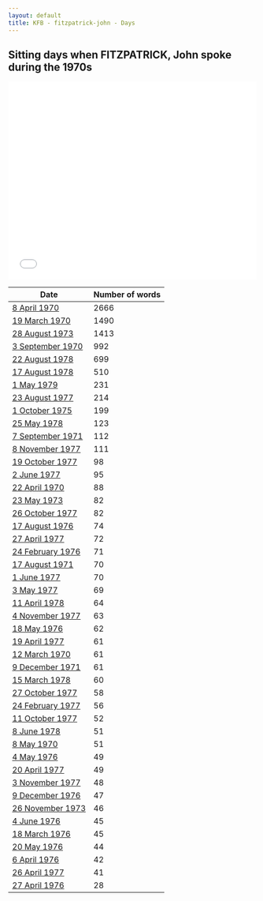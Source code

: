 ```yaml
---
layout: default
title: KFB - fitzpatrick-john - Days
---
```

## Sitting days when FITZPATRICK, John spoke during the 1970s

<iframe width="100%" height="400" frameborder="0" scrolling="no" src="//plot.ly/~wragge/1079.embed"></iframe>

| Date | Number of words |
|--------------|----------------|
|[8 April 1970](https://historichansard.net/hofreps/1970/19700408_reps_27_hor66/)|2666|
|[19 March 1970](https://historichansard.net/hofreps/1970/19700319_reps_27_hor66/)|1490|
|[28 August 1973](https://historichansard.net/hofreps/1973/19730828_reps_28_hor85/)|1413|
|[3 September 1970](https://historichansard.net/hofreps/1970/19700903_reps_27_hor69/)|992|
|[22 August 1978](https://historichansard.net/hofreps/1978/19780822_reps_31_hor110/)|699|
|[17 August 1978](https://historichansard.net/hofreps/1978/19780817_reps_31_hor110/)|510|
|[1 May 1979](https://historichansard.net/hofreps/1979/19790501_reps_31_hor114/)|231|
|[23 August 1977](https://historichansard.net/hofreps/1977/19770823_reps_30_hor106/)|214|
|[1 October 1975](https://historichansard.net/hofreps/1975/19751001_reps_29_hor96/)|199|
|[25 May 1978](https://historichansard.net/hofreps/1978/19780525_reps_31_hor109/)|123|
|[7 September 1971](https://historichansard.net/hofreps/1971/19710907_reps_27_hor73/)|112|
|[8 November 1977](https://historichansard.net/hofreps/1977/19771108_reps_30_hor107/)|111|
|[19 October 1977](https://historichansard.net/hofreps/1977/19771019_reps_30_hor107/)|98|
|[2 June 1977](https://historichansard.net/hofreps/1977/19770602_reps_30_hor105/)|95|
|[22 April 1970](https://historichansard.net/hofreps/1970/19700422_reps_27_hor67/)|88|
|[23 May 1973](https://historichansard.net/hofreps/1973/19730523_reps_28_hor84/)|82|
|[26 October 1977](https://historichansard.net/hofreps/1977/19771026_reps_30_hor107/)|82|
|[17 August 1976](https://historichansard.net/hofreps/1976/19760817_reps_30_hor100/)|74|
|[27 April 1977](https://historichansard.net/hofreps/1977/19770427_reps_30_hor105/)|72|
|[24 February 1976](https://historichansard.net/hofreps/1976/19760224_reps_30_hor98/)|71|
|[17 August 1971](https://historichansard.net/hofreps/1971/19710817_reps_27_hor73/)|70|
|[1 June 1977](https://historichansard.net/hofreps/1977/19770601_reps_30_hor105/)|70|
|[3 May 1977](https://historichansard.net/hofreps/1977/19770503_reps_30_hor105/)|69|
|[11 April 1978](https://historichansard.net/hofreps/1978/19780411_reps_31_hor108/)|64|
|[4 November 1977](https://historichansard.net/hofreps/1977/19771104_reps_30_hor107/)|63|
|[18 May 1976](https://historichansard.net/hofreps/1976/19760518_reps_30_hor99/)|62|
|[19 April 1977](https://historichansard.net/hofreps/1977/19770419_reps_30_hor104/)|61|
|[12 March 1970](https://historichansard.net/hofreps/1970/19700312_reps_27_hor66/)|61|
|[9 December 1971](https://historichansard.net/hofreps/1971/19711209_reps_27_hor75/)|61|
|[15 March 1978](https://historichansard.net/hofreps/1978/19780315_reps_31_hor108/)|60|
|[27 October 1977](https://historichansard.net/hofreps/1977/19771027_reps_30_hor107/)|58|
|[24 February 1977](https://historichansard.net/hofreps/1977/19770224_reps_30_hor103/)|56|
|[11 October 1977](https://historichansard.net/hofreps/1977/19771011_reps_30_hor107/)|52|
|[8 June 1978](https://historichansard.net/hofreps/1978/19780608_reps_31_hor109/)|51|
|[8 May 1970](https://historichansard.net/hofreps/1970/19700508_reps_27_hor67/)|51|
|[4 May 1976](https://historichansard.net/hofreps/1976/19760504_reps_30_hor99/)|49|
|[20 April 1977](https://historichansard.net/hofreps/1977/19770420_reps_30_hor104/)|49|
|[3 November 1977](https://historichansard.net/hofreps/1977/19771103_reps_30_hor107/)|48|
|[9 December 1976](https://historichansard.net/hofreps/1976/19761209_reps_30_hor102/)|47|
|[26 November 1973](https://historichansard.net/hofreps/1973/19731126_reps_28_hor87/)|46|
|[4 June 1976](https://historichansard.net/hofreps/1976/19760604_reps_30_hor99/)|45|
|[18 March 1976](https://historichansard.net/hofreps/1976/19760318_reps_30_hor98/)|45|
|[20 May 1976](https://historichansard.net/hofreps/1976/19760520_reps_30_hor99/)|44|
|[6 April 1976](https://historichansard.net/hofreps/1976/19760406_reps_30_hor98/)|42|
|[26 April 1977](https://historichansard.net/hofreps/1977/19770426_reps_30_hor105/)|41|
|[27 April 1976](https://historichansard.net/hofreps/1976/19760427_reps_30_hor99/)|28|
